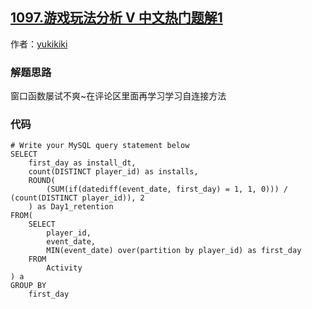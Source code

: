 ## [1097.游戏玩法分析 V 中文热门题解1](https://leetcode.cn/problems/game-play-analysis-v/solutions/100000/chuang-kou-han-shu-by-yukikiki)

作者：[yukikiki](https://leetcode.cn/u/yukikiki)
### 解题思路
窗口函数屡试不爽~在评论区里面再学习学习自连接方法

### 代码

```mysql
# Write your MySQL query statement below
SELECT
    first_day as install_dt,
    count(DISTINCT player_id) as installs,
    ROUND(
        (SUM(if(datediff(event_date, first_day) = 1, 1, 0))) / (count(DISTINCT player_id)), 2
    ) as Day1_retention
FROM(
    SELECT
        player_id,
        event_date,
        MIN(event_date) over(partition by player_id) as first_day
    FROM
        Activity
) a 
GROUP BY 
    first_day


```